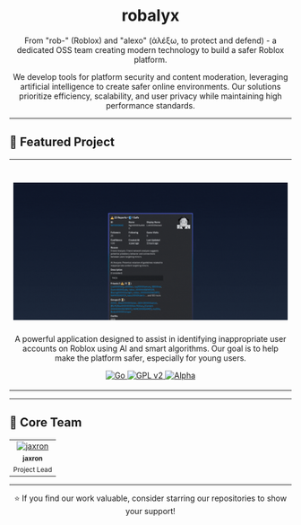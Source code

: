 <h1 align="center">robalyx</h1>
<p align="center">
  From "rob-" (Roblox) and "alexo" (ἀλέξω, to protect and defend) - a dedicated OSS team creating modern technology to build a safer Roblox platform.
</p>

<p align="center">
  We develop tools for platform security and content moderation, leveraging artificial intelligence to create safer online environments. Our solutions prioritize efficiency, scalability, and user privacy while maintaining high performance standards.
</p>

---

## 🚀 Featured Project

<table>
  <tr>
    <td align="center">
      <h1 align="center">
        <a href="https://github.com/robalyx/rotector">
          <picture>
            <img width="800" alt="Rotector" src="../assets/images/rotector_banner.gif">
          </picture>
        </a>
      </h1>
      <p>A powerful application designed to assist in identifying inappropriate user accounts on Roblox using AI and smart algorithms. Our goal is to help make the platform safer, especially for young users.</p>
      <p align="center">
        <a href="https://go.dev/">
          <img src="https://img.shields.io/badge/-Go-00ADD8?style=flat-square&logo=go&logoColor=white" alt="Go">
        </a>
        <a href="https://github.com/robalyx/rotector/blob/main/LICENSE">
          <img src="https://img.shields.io/badge/-GPL%20v2-blue?style=flat-square" alt="GPL v2">
        </a>
        <a href="https://github.com/robalyx/rotector">
          <img src="https://img.shields.io/badge/-Alpha-red?style=flat-square" alt="Alpha">
        </a>
      </p>
    </td>
  </tr>
</table>

---

## 👥 Core Team

<table>
  <tr>
    <td align="center">
      <a href="https://github.com/jaxron">
        <img src="https://github.com/jaxron.png" width="100px;" alt="jaxron"/><br />
        <sub><b>jaxron</b></sub>
      </a>
      <br />
      <sub>Project Lead</sub>
    </td>
  </tr>
</table>

---

<p align="center">
  ⭐ If you find our work valuable, consider starring our repositories to show your support!
</p>

